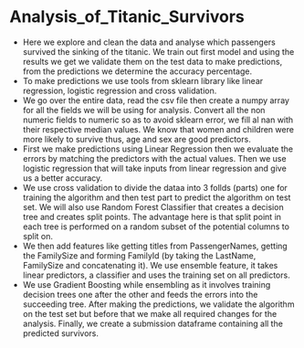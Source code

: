 # Analysis_of_Titanic_Survivors
- Here we explore and clean the data and analyse which passengers survived the sinking of the titanic. We train out first model and using the results we get we validate them on the test data to make predictions, from the predictions we determine the accuracy percentage.
- To make predictions we use tools from sklearn library like linear regression, logistic regression and cross validation. 
- We go over the entire data, read the csv file then create a numpy array for all the fields we will be using for analysis. Convert all the non numeric fields to numeric so as to avoid sklearn error, we fill al nan with their respective median values. We know that women and children were more likely to survive thus, age and sex are good predictors.
- First we make predictions using Linear Regression then we evaluate the errors by matching the predictors with the actual values. Then we use logistic regression that will take inputs from linear regression and give us a better accuracy.
- We use cross validation to divide the dataa into 3 follds (parts) one for training the algorithm and then test part to predict the algorithm on test set. We will also use Random Forest Classifier that creates a decision tree and creates split points. The advantage here is that split point in each tree is performed on a random subset of the potential columns to split on. 
- We then add features like getting titles from PassengerNames, getting the FamilySize and forming FamilyId (by taking the LastName, FamilySize and concatenating it). We use ensemble feature, it takes linear predictors, a classifier and uses the training set on all predictors. 
-  We use Gradient Boosting while ensembling as it involves training decision trees one after the other and feeds the errors into the succeeding tree. After making the predictions, we validate the algorithm on the test set but before that we make all required changes for the analysis. Finally, we create a submission dataframe containing all the predicted survivors.
